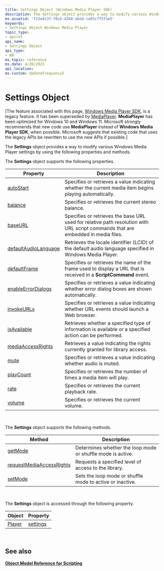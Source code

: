```yaml
---
title: Settings Object (Windows Media Player SDK)
description: The Settings object provides a way to modify various Windows Media Player settings by using the following properties and methods.
ms.assetid: 'f22e8c37-f0c6-4268-a6ed-ce03cff5f3e5'
keywords:
- Settings Object Windows Media Player
topic_type:
- apiref
api_name:
- Settings Object
api_type:
- NA
ms.topic: reference
ms.date: 4/26/2023
api_location: 
ms.custom: UpdateFrequency5
---
```


# Settings Object

\[The feature associated with this page, [Windows Media Player SDK](/windows/win32/wmp/windows-media-player-sdk), is a legacy feature. It has been superseded by [MediaPlayer](/uwp/api/Windows.Media.Playback.MediaPlayer). **MediaPlayer** has been optimized for Windows 10 and Windows 11. Microsoft strongly recommends that new code use **MediaPlayer** instead of **Windows Media Player SDK**, when possible. Microsoft suggests that existing code that uses the legacy APIs be rewritten to use the new APIs if possible.\]

The **Settings** object provides a way to modify various Windows Media Player settings by using the following properties and methods.

The **Settings** object supports the following properties.



| Property                                                  | Description                                                                                                                      |
|-----------------------------------------------------------|----------------------------------------------------------------------------------------------------------------------------------|
| [autoStart](settings-autostart.md)                       | Specifies or retrieves a value indicating whether the current media item begins playing automatically.                           |
| [balance](settings-balance.md)                           | Specifies or retrieves the current stereo balance.                                                                               |
| [baseURL](settings-baseurl.md)                           | Specifies or retrieves the base URL used for relative path resolution with URL script commands that are embedded in media files. |
| [defaultAudioLanguage](settings-defaultaudiolanguage.md) | Retrieves the locale identifier (LCID) of the default audio language specified in Windows Media Player.                          |
| [defaultFrame](settings-defaultframe.md)                 | Specifies or retrieves the name of the frame used to display a URL that is received in a **ScriptCommand** event.                |
| [enableErrorDialogs](settings-enableerrordialogs.md)     | Specifies or retrieves a value indicating whether error dialog boxes are shown automatically.                                    |
| [invokeURLs](settings-invokeurls.md)                     | Specifies or retrieves a value indicating whether URL events should launch a Web browser.                                        |
| [isAvailable](settings-isavailable.md)                   | Retrieves whether a specified type of information is available or a specified action can be performed.                           |
| [mediaAccessRights](settings-mediaaccessrights.md)       | Retrieves a value indicating the rights currently granted for library access.                                                    |
| [mute](settings-mute.md)                                 | Specifies or retrieves a value indicating whether audio is muted.                                                                |
| [playCount](settings-playcount.md)                       | Specifies or retrieves the number of times a media item will play.                                                               |
| [rate](settings-rate.md)                                 | Specifies or retrieves the current playback rate.                                                                                |
| [volume](settings-volume.md)                             | Specifies or retrieves the current volume.                                                                                       |



 

The **Settings** object supports the following methods.



| Method                                                            | Description                                                 |
|-------------------------------------------------------------------|-------------------------------------------------------------|
| [getMode](settings-getmode.md)                                   | Determines whether the loop mode or shuffle mode is active. |
| [requestMediaAccessRights](settings-requestmediaaccessrights.md) | Requests a specified level of access to the library.        |
| [setMode](settings-setmode.md)                                   | Sets the loop mode or shuffle mode to active or inactive.   |



 

The **Settings** object is accessed through the following property.



| Object                      | Property                        |
|-----------------------------|---------------------------------|
| [Player](player-object.md) | [settings](player-settings.md) |



 

## See also

<dl> <dt>

[**Object Model Reference for Scripting**](object-model-reference-for-scripting.md)
</dt> </dl>

 

 




